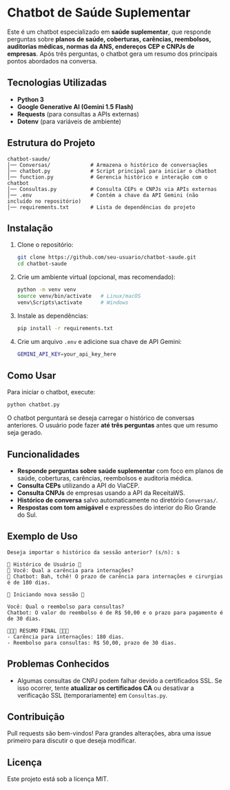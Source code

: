 # Chatbot de Saúde Suplementar

Este é um chatbot especializado em **saúde suplementar**, que responde perguntas sobre **planos de saúde, coberturas, carências, reembolsos, auditorias médicas, normas da ANS, endereços CEP e CNPJs de empresas**. Após três perguntas, o chatbot gera um resumo dos principais pontos abordados na conversa.

## Tecnologias Utilizadas
- **Python 3**
- **Google Generative AI (Gemini 1.5 Flash)**
- **Requests** (para consultas a APIs externas)
- **Dotenv** (para variáveis de ambiente)

## Estrutura do Projeto
```
chatbot-saude/
│── Conversas/             # Armazena o histórico de conversações
│── chatbot.py             # Script principal para iniciar o chatbot
│── function.py            # Gerencia histórico e interação com o chatbot
│── Consultas.py           # Consulta CEPs e CNPJs via APIs externas
│── .env                   # Contém a chave da API Gemini (não incluído no repositório)
│── requirements.txt       # Lista de dependências do projeto
```

## Instalação

1. Clone o repositório:
   ```sh
   git clone https://github.com/seu-usuario/chatbot-saude.git
   cd chatbot-saude
   ```

2. Crie um ambiente virtual (opcional, mas recomendado):
   ```sh
   python -m venv venv
   source venv/bin/activate   # Linux/macOS
   venv\Scripts\activate      # Windows
   ```

3. Instale as dependências:
   ```sh
   pip install -r requirements.txt
   ```

4. Crie um arquivo `.env` e adicione sua chave de API Gemini:
   ```sh
   GEMINI_API_KEY=your_api_key_here
   ```

## Como Usar

Para iniciar o chatbot, execute:
```sh
python chatbot.py
```

O chatbot perguntará se deseja carregar o histórico de conversas anteriores. O usuário pode fazer **até três perguntas** antes que um resumo seja gerado.

## Funcionalidades
- **Responde perguntas sobre saúde suplementar** com foco em planos de saúde, coberturas, carências, reembolsos e auditoria médica.
- **Consulta CEPs** utilizando a API do ViaCEP.
- **Consulta CNPJs** de empresas usando a API da ReceitaWS.
- **Histórico de conversa** salvo automaticamente no diretório `Conversas/`.
- **Respostas com tom amigável** e expressões do interior do Rio Grande do Sul.

## Exemplo de Uso
```
Deseja importar o histórico da sessão anterior? (s/n): s

📜 Histórico de Usuário 📜
👤 Você: Qual a carência para internações?
🤖 Chatbot: Bah, tchê! O prazo de carência para internações e cirurgias é de 180 dias.

🔹 Iniciando nova sessão 🔹

Você: Qual o reembolso para consultas?
Chatbot: O valor do reembolso é de R$ 50,00 e o prazo para pagamento é de 30 dias.

🔹🔹🔹 RESUMO FINAL 🔹🔹🔹
- Carência para internações: 180 dias.
- Reembolso para consultas: R$ 50,00, prazo de 30 dias.
```

## Problemas Conhecidos
- Algumas consultas de CNPJ podem falhar devido a certificados SSL. Se isso ocorrer, tente **atualizar os certificados CA** ou desativar a verificação SSL (temporariamente) em `Consultas.py`.

## Contribuição
Pull requests são bem-vindos! Para grandes alterações, abra uma issue primeiro para discutir o que deseja modificar.

## Licença
Este projeto está sob a licença MIT.

